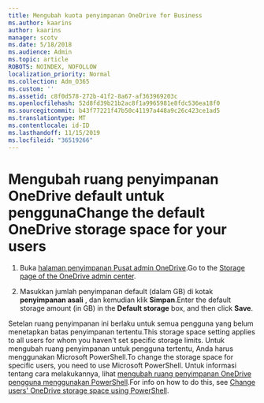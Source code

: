 ```yaml
---
title: Mengubah kuota penyimpanan OneDrive for Business
ms.author: kaarins
author: kaarins
manager: scotv
ms.date: 5/18/2018
ms.audience: Admin
ms.topic: article
ROBOTS: NOINDEX, NOFOLLOW
localization_priority: Normal
ms.collection: Adm_O365
ms.custom: ''
ms.assetid: c8f0d578-272b-41f2-8a67-af363969203c
ms.openlocfilehash: 52d8fd39b21b2ac8f1a9965981e8fdc536ea18f0
ms.sourcegitcommit: b43f77221f47b50c41197a448a9c26c423ce1ad5
ms.translationtype: MT
ms.contentlocale: id-ID
ms.lasthandoff: 11/15/2019
ms.locfileid: "36519266"
---
```

# <a name="change-the-default-onedrive-storage-space-for-your-users"></a><span data-ttu-id="18315-102">Mengubah ruang penyimpanan OneDrive default untuk pengguna</span><span class="sxs-lookup"><span data-stu-id="18315-102">Change the default OneDrive storage space for your users</span></span>

1. <span data-ttu-id="18315-103">Buka [halaman penyimpanan Pusat admin OneDrive](https://admin.onedrive.com/?v=StorageSettings).</span><span class="sxs-lookup"><span data-stu-id="18315-103">Go to the [Storage page of the OneDrive admin center](https://admin.onedrive.com/?v=StorageSettings).</span></span>
    
2. <span data-ttu-id="18315-104">Masukkan jumlah penyimpanan default (dalam GB) di kotak **penyimpanan asali** , dan kemudian klik **Simpan**.</span><span class="sxs-lookup"><span data-stu-id="18315-104">Enter the default storage amount (in GB) in the **Default storage** box, and then click **Save**.</span></span>
    
<span data-ttu-id="18315-105">Setelan ruang penyimpanan ini berlaku untuk semua pengguna yang belum menetapkan batas penyimpanan tertentu.</span><span class="sxs-lookup"><span data-stu-id="18315-105">This storage space setting applies to all users for whom you haven't set specific storage limits.</span></span> <span data-ttu-id="18315-106">Untuk mengubah ruang penyimpanan untuk pengguna tertentu, Anda harus menggunakan Microsoft PowerShell.</span><span class="sxs-lookup"><span data-stu-id="18315-106">To change the storage space for specific users, you need to use Microsoft PowerShell.</span></span> <span data-ttu-id="18315-107">Untuk informasi tentang cara melakukannya, lihat [mengubah ruang penyimpanan OneDrive pengguna menggunakan PowerShell](https://go.microsoft.com/fwlink/?linkid=866402).</span><span class="sxs-lookup"><span data-stu-id="18315-107">For info on how to do this, see [Change users' OneDrive storage space using PowerShell](https://go.microsoft.com/fwlink/?linkid=866402).</span></span>
  

